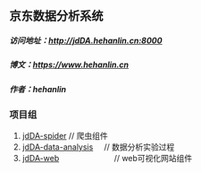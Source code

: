 ## 京东数据分析系统

##### 访问地址：http://jdDA.hehanlin.cn:8000
##### 博文：https://www.hehanlin.cn
##### 作者：hehanlin

### 项目组
1. [jdDA-spider](https://github.com/hehanlin/jdDA-spider)                   // 爬虫组件
2. [jdDA-data-analysis](https://github.com/hehanlin/jdDA-data-analysis)      // 数据分析实验过程
3. [jdDA-web](https://github.com/hehanlin/jdDA-web)                          // web可视化网站组件

